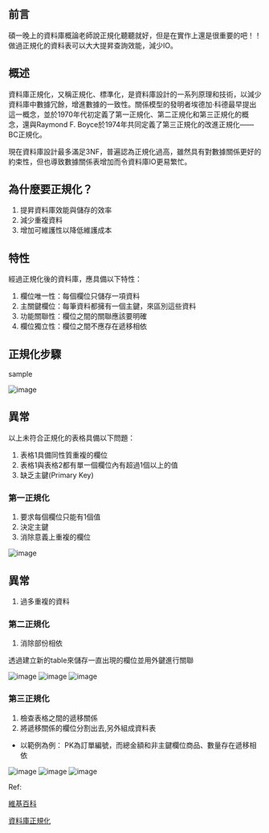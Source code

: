 ## 前言
碩一晚上的資料庫概論老師說正規化聽聽就好，但是在實作上還是很重要的吧！！
做過正規化的資料表可以大大提昇查詢效能，減少IO。

## 概述
資料庫正規化，又稱正規化、標準化，是資料庫設計的一系列原理和技術，以減少資料庫中數據冗餘，增進數據的一致性。關係模型的發明者埃德加·科德最早提出這一概念，並於1970年代初定義了第一正規化、第二正規化和第三正規化的概念，還與Raymond F. Boyce於1974年共同定義了第三正規化的改進正規化——BC正規化。

現在資料庫設計最多滿足3NF，普遍認為正規化過高，雖然具有對數據關係更好的約束性，但也導致數據關係表增加而令資料庫IO更易繁忙。

## 為什麼要正規化？
1. 提昇資料庫效能與儲存的效率
2. 減少重複資料
3. 增加可維護性以降低維護成本

## 特性
經過正規化後的資料庫，應具備以下特性：

1. 欄位唯一性：每個欄位只儲存一項資料
2. 主關鍵欄位：每筆資料都擁有一個主鍵，來區別這些資料
3. 功能關聯性：欄位之間的關聯應該要明確
4. 欄位獨立性：欄位之間不應存在遞移相依

## 正規化步驟
sample

![image](https://github.com/dalaba7046/dailylearn/assets/49179942/91923523-79a7-4d54-a0cb-3df5bf0eade8)

## 異常
以上未符合正規化的表格具備以下問題：
1. 表格1具備同性質重複的欄位
2. 表格1與表格2都有單一個欄位內有超過1個以上的值
3. 缺乏主鍵(Primary Key)


### 第一正規化
1. 要求每個欄位只能有1個值
2. 決定主鍵
3. 消除意義上重複的欄位

![image](https://github.com/dalaba7046/dailylearn/assets/49179942/1b44226e-4762-4405-b8bd-c3e8831f0d17)


## 異常
1. 過多重複的資料

### 第二正規化
1. 消除部份相依

透過建立新的table來儲存一直出現的欄位並用外鍵進行關聯

![image](https://github.com/dalaba7046/dailylearn/assets/49179942/c3b35e7f-0bc4-4d2b-bcd4-a5150a10263c)
![image](https://github.com/dalaba7046/dailylearn/assets/49179942/e20d09b7-2446-4d7f-a9c8-c0e3dcda03d8)
![image](https://github.com/dalaba7046/dailylearn/assets/49179942/288519a5-071b-40a5-9c11-c90a4ac96226)


### 第三正規化
1. 檢查表格之間的遞移關係
2. 將遞移關係的欄位分割出去,另外組成資料表

* 以範例為例：
  PK為訂單編號，而總金額和非主鍵欄位商品、數量存在遞移相依

![image](https://github.com/dalaba7046/dailylearn/assets/49179942/462b39b4-ce24-4d29-9863-d247fbc53b53)
![image](https://github.com/dalaba7046/dailylearn/assets/49179942/23e1b59b-fa2d-46e4-839b-8eb97ef73ea2)
![image](https://github.com/dalaba7046/dailylearn/assets/49179942/b288208c-9c69-4575-a682-02dbe22a7d0b)

Ref:

[維基百科](https://zh.wikipedia.org/zh-tw/%E6%95%B0%E6%8D%AE%E5%BA%93%E8%A7%84%E8%8C%83%E5%8C%96)

[資料庫正規化](https://ithelp.ithome.com.tw/articles/10229472)
